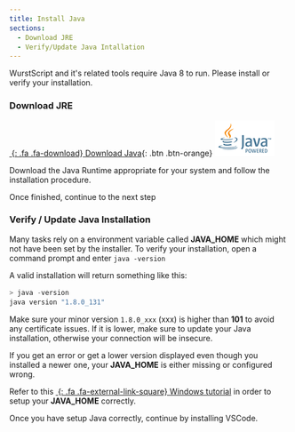 ```yaml
---
title: Install Java
sections:
  - Download JRE
  - Verify/Update Java Intallation
---
```


WurstScript and it's related tools require Java 8 to run. Please install or verify your installation.

### Download JRE

[*&nbsp;*{: .fa .fa-download} Download Java](https://www.oracle.com/technetwork/java/javase/downloads/jre8-downloads-2133155.html){: .btn .btn-orange} ![](/assets/images/setup/java_powered.png) 

Download the Java Runtime appropriate for your system and follow the installation procedure.

Once finished, continue to the next step

### Verify / Update Java Installation

Many tasks rely on a environment variable called **JAVA_HOME** which might not have been set by the installer.
To verify your installation, open a command prompt and enter `java -version`

A valid installation will return something like this:

```powershell
> java -version
java version "1.8.0_131"
```

Make sure your minor version `1.8.0_xxx` (xxx) is higher than **101** to avoid any certificate issues. 
If it is lower, make sure to update your Java installation, otherwise your connection will be insecure.

If you get an error or get a lower version displayed even though you installed a newer one, your **JAVA_HOME** is either missing or configured wrong.

Refer to this [*&nbsp;*{: .fa .fa-external-link-square} Windows tutorial](https://confluence.atlassian.com/doc/setting-the-java_home-variable-in-windows-8895.html) in order to setup your **JAVA_HOME** correctly.

Once you have setup Java correctly, continue by installing VSCode.
